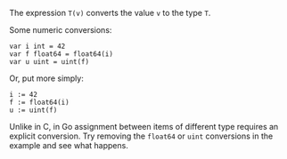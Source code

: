 


The expression `T(v)` converts the value `v` to the type `T`.

Some numeric conversions:

	var i int = 42
	var f float64 = float64(i)
	var u uint = uint(f)

Or, put more simply:

	i := 42
	f := float64(i)
	u := uint(f)

Unlike in C, in Go assignment between items of different type requires an
explicit conversion.
Try removing the `float64` or `uint` conversions in the example and see what happens.

